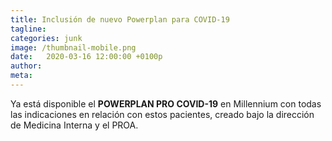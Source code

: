 ```yaml
---
title: Inclusión de nuevo Powerplan para COVID-19
tagline: 
categories: junk
image: /thumbnail-mobile.png
date:   2020-03-16 12:00:00 +0100p
author: 
meta: 
---
```

Ya está disponible el **POWERPLAN  PRO COVID-19** en Millennium con todas las indicaciones en relación con estos pacientes, creado bajo la dirección de Medicina Interna y el PROA.